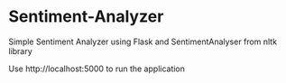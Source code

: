 # Sentiment-Analyzer

Simple Sentiment Analyzer using Flask and SentimentAnalyser from nltk library

Use http://localhost:5000 to run the application 


